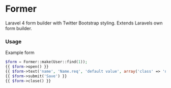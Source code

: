 Former
======

Laravel 4 form builder with Twitter Bootstrap styling. Extends Laravels own form builder.


### Usage
Example form
```php
$form = Former::make(User::find(1));
{{ $form->open() }}
{{ $form->text('name', 'Name.req', 'default value', array('class' => 'name')) }}
{{ $form->submit('Save') }}
{{ $form->close() }}
```
